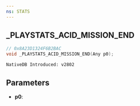 ```yaml
---
ns: STATS 
---
```


## _PLAYSTATS_ACID_MISSION_END

```c
// 0x8A23D1324F6B2BAC 
void _PLAYSTATS_ACID_MISSION_END(Any p0);
```

```
NativeDB Introduced: v2802
```

## Parameters
* **p0**:
